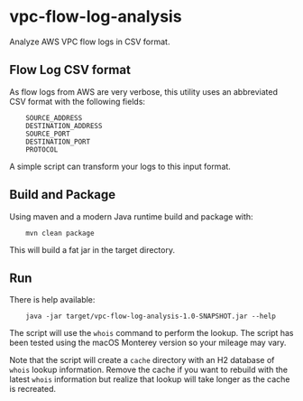 # vpc-flow-log-analysis

Analyze AWS VPC flow logs in CSV format.

## Flow Log CSV format

As flow logs from AWS are very verbose, this utility uses an abbreviated CSV format with the following fields:

```
    SOURCE_ADDRESS
    DESTINATION_ADDRESS
    SOURCE_PORT
    DESTINATION_PORT
    PROTOCOL
```

A simple script can transform your logs to this input format.

## Build and Package

Using maven and a modern Java runtime build and package with:

```
    mvn clean package
```

This will build a fat jar in the target directory.

## Run

There is help available:

```
    java -jar target/vpc-flow-log-analysis-1.0-SNAPSHOT.jar --help
```

The script will use the ```whois``` command to perform the lookup. The script has been tested using the macOS Monterey version so your mileage may vary.

Note that the script will create a ```cache``` directory with an H2 database of ```whois``` lookup information. Remove the cache if you want to rebuild with the latest ```whois``` information but realize that lookup will take longer as the cache is recreated.
